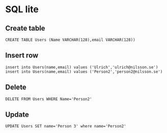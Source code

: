 # SQL lite

## Create table

`CREATE TABLE Users (Name VARCHAR(128),email VARCHAR(128))`

## Insert row

`insert into Users(name,email) values ('Ulrich','ulrich@nilsson.se')`  
`insert into Users(name,email) values ('Person2','person2@nilsson.se')`

## Delete

`DELETE FROM Users WHERE Name='Person2'`

## Update

`UPDATE Users SET name='Person 3' where name='Person2'`
